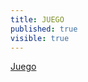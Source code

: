 ```yaml
---
title: JUEGO
published: true
visible: true
---
```


[Juego](https://valeriaalvarezsis.com/user/archiextras/juego.html)